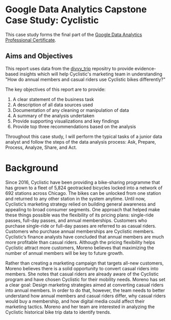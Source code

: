 # Google Data Analytics Capstone Case Study: Cyclistic 
This case study forms the final part of the [Google Data Analytics Professional Certificate](https://www.coursera.org/professional-certificates/google-data-analytics). 

## Aims and Objectives
This report uses data from the [divvy_trip](https://divvy-tripdata.s3.amazonaws.com/index.html) repositry to provide evidence-based insights which will help Cyclistic's marketing team in understanding "How do annual members and casual riders use Cyclistic bikes differently?"

The key objectives of this report are to provide:
1. A clear statement of the business task
2. A description of all data sources used
3. Documentation of any cleaning or manipulation of data
4. A summary of the analysis undertaken
5. Provide supporting visualizations and key findings
6. Provide top three recommendations based on the analysis

Throughout this case study, I will perform the typical tasks of a junior data analyst and follow the steps of the data analysis process: Ask, Prepare, Process, Analyze, Share, and Act.

# Background
Since 2016, Cyclistic have been providing a bike-sharing programme that has grown to a fleet of 5,824 geotracked bicycles locked into a network of 692 stations across Chicago. The bikes can be unlocked from one station and returned to any other station in the system anytime. Until now, Cyclistic’s marketing strategy relied on building general awareness and appealing to broad consumer segments. One approach that helped make these things possible was the flexibility of its pricing plans: single-ride passes, full-day passes, and annual memberships. Customers who purchase single-ride or full-day passes are referred to as casual riders. Customers who purchase annual memberships are Cyclistic members. Cyclistic’s finance analysts have concluded that annual members are much more profitable than casual riders. Although the pricing flexibility helps Cyclistic attract more customers, Moreno believes that maximizing the number of annual members will be key to future growth. 

Rather than creating a marketing campaign that targets all-new customers, Moreno believes there is a solid opportunity to convert casual riders into members. She notes that casual riders are already aware of the Cyclistic program and have chosen Cyclistic for their mobility needs. Moreno has set a clear goal: Design marketing strategies aimed at converting casual riders into annual members. In order to do that, however, the team needs to better understand how annual members and casual riders differ, why casual riders would buy a membership, and how digital media could affect their marketing tactics. Moreno and her team are interested in analyzing the Cyclistic historical bike trip data to identify trends.
